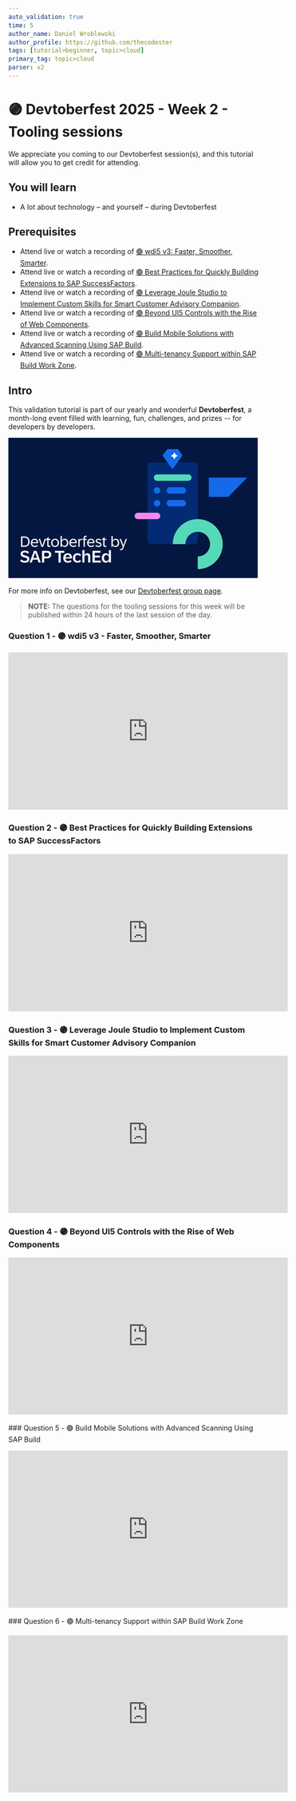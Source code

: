 ```yaml
---
auto_validation: true
time: 5
author_name: Daniel Wroblewski
author_profile: https://github.com/thecodester
tags: [tutorial>beginner, topic>cloud]
primary_tag: topic>cloud
parser: v2
---
```


# 🟣 Devtoberfest 2025 - Week 2 - Tooling sessions

<!-- description --> We appreciate you coming to our Devtoberfest session(s), and this tutorial will allow you to get credit for attending.

## You will learn

-   A lot about technology – and yourself – during Devtoberfest

## Prerequisites

-   Attend live or watch a recording of [🟣 wdi5 v3: Faster, Smoother, Smarter](https://www.youtube.com/watch?v=YFUL0vGvX1Q).
-   Attend live or watch a recording of [🟣 Best Practices for Quickly Building Extensions to SAP SuccessFactors](https://www.youtube.com/watch?v=7NgGVBDojDc).
-   Attend live or watch a recording of [🟣 Leverage Joule Studio to Implement Custom Skills for Smart Customer Advisory Companion](https://www.youtube.com/watch?v=dC5pTEHMt9E).
-   Attend live or watch a recording of [🟣 Beyond UI5 Controls with the Rise of Web Components](https://www.youtube.com/watch?v=jVslHo5I5qg).
-   Attend live or watch a recording of [🟣 Build Mobile Solutions with Advanced Scanning Using SAP Build](https://www.youtube.com/watch?v=Qy3VDqQedjM).
-   Attend live or watch a recording of [🟣 Multi-tenancy Support within SAP Build Work Zone](https://www.youtube.com/watch?v=cU90JRM9bRo).

## Intro

This validation tutorial is part of our yearly and wonderful **Devtoberfest**, a month-long event filled with learning, fun, challenges, and prizes -- for developers by developers.

![Devtoberfest](devtoberfestBanner2.png)

For more info on Devtoberfest, see our [Devtoberfest group page](https://community.sap.com/t5/devtoberfest/gh-p/Devtoberfest).

> **NOTE:** The questions for the tooling sessions for this week will be published within 24 hours of the last session of the day.

### Question 1 - 🟣 wdi5 v3 - Faster, Smoother, Smarter

<iframe width="560" height="315" src="https://www.youtube.com/embed/YFUL0vGvX1Q" frameborder="0" allowfullscreen></iframe>

### Question 2 - 🟣 Best Practices for Quickly Building Extensions to SAP SuccessFactors

<iframe width="560" height="315" src="https://www.youtube.com/embed/7NgGVBDojDc" frameborder="0" allowfullscreen></iframe>

### Question 3 - 🟣 Leverage Joule Studio to Implement Custom Skills for Smart Customer Advisory Companion

<iframe width="560" height="315" src="https://www.youtube.com/embed/dC5pTEHMt9E" frameborder="0" allowfullscreen></iframe>

### Question 4 - 🟣 Beyond UI5 Controls with the Rise of Web Components

<iframe width="560" height="315" src="https://www.youtube.com/embed/jVslHo5I5qg" frameborder="0" allowfullscreen></iframe>

### Question 5 - 🟣 Build Mobile Solutions with Advanced Scanning Using SAP Build

<iframe width="560" height="315" src="https://www.youtube.com/embed/Qy3VDqQedjM" frameborder="0" allowfullscreen></iframe>

### Question 6 - 🟣 Multi-tenancy Support within SAP Build Work Zone

<iframe width="560" height="315" src="https://www.youtube.com/embed/cU90JRM9bRo" frameborder="0" allowfullscreen></iframe>
